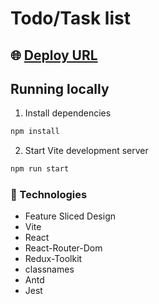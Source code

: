 # Todo/Task list

## :globe_with_meridians: [Deploy URL](https://tasks-list-c5ageazjo-xtansy.vercel.app/)

## Running locally

1. Install dependencies

```bash
npm install
```

2. Start Vite development server

```bash
npm run start
```

### :hammer: Technologies

-   Feature Sliced Design
-   Vite
-   React
-   React-Router-Dom
-   Redux-Toolkit
-   classnames
-   Antd
-   Jest
